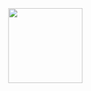 <a href="https://github.com/anuraghazra/github-readme-stats">
  <img align="center" src="https://github-readme-stats.vercel.app/api/top-langs/?username=moshi4&theme=vue&layout=compact&hide=roff" height=150/>
</a>

